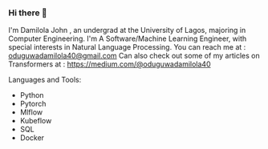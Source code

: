 ### Hi there 👋
I'm Damilola John , an undergrad at the University of Lagos, majoring in Computer Engineering. I'm A Software/Machine Learning Engineer, with special interests in Natural Language Processing. 
You can reach me at : oduguwadamilola40@gmail.com
Can also check out some of my articles on Transformers at : https://medium.com/@oduguwadamilola40

Languages and Tools:
- Python
- Pytorch
- Mlflow
- Kubeflow
- SQL
- Docker


